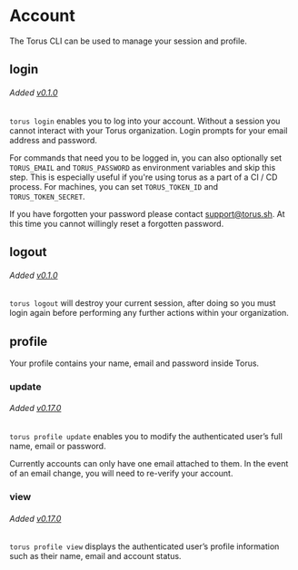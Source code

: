 # Account
The Torus CLI can be used to manage your session and profile.

## login
###### Added [v0.1.0](https://github.com/manifoldco/torus-cli/blob/master/CHANGELOG.md)

`torus login` enables you to log into your account. Without a session you cannot interact with your Torus organization. Login prompts for your email address and password.

For commands that need you to be logged in, you can also optionally set `TORUS_EMAIL` and `TORUS_PASSWORD` as environment variables and skip this step. This is especially useful if you're using torus as a part of a CI / CD process. For machines, you can set `TORUS_TOKEN_ID` and `TORUS_TOKEN_SECRET`. 

If you have forgotten your password please contact [support@torus.sh](mailto:support@torus.sh). At this time you cannot willingly reset a forgotten password.

## logout
###### Added [v0.1.0](https://github.com/manifoldco/torus-cli/blob/master/CHANGELOG.md)

`torus logout` will destroy your current session, after doing so you must login again before performing any further actions within your organization.

## profile
Your profile contains your name, email and password inside Torus.

### update
###### Added [v0.17.0](https://github.com/manifoldco/torus-cli/blob/master/CHANGELOG.md)

`torus profile update` enables you to modify the authenticated user’s full name, email or password.

Currently accounts can only have one email attached to them. In the event of an email change, you will need to re-verify your account.

### view
###### Added [v0.17.0](https://github.com/manifoldco/torus-cli/blob/master/CHANGELOG.md)

`torus profile view` displays the authenticated user’s profile information such as their name, email and account status.
